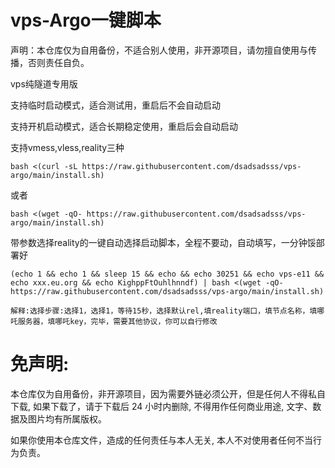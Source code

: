 # vps-Argo一键脚本

声明：本仓库仅为自用备份，不适合别人使用，非开源项目，请勿擅自使用与传播，否则责任自负。

vps纯隧道专用版

支持临时启动模式，适合测试用，重启后不会自动启动

支持开机启动模式，适合长期稳定使用，重启后会自动启动

支持vmess,vless,reality三种
```
bash <(curl -sL https://raw.githubusercontent.com/dsadsadsss/vps-argo/main/install.sh)

```
或者
```
bash <(wget -qO- https://raw.githubusercontent.com/dsadsadsss/vps-argo/main/install.sh)
```
带参数选择reality的一键自动选择启动脚本，全程不要动，自动填写，一分钟馁部署好
```
(echo 1 && echo 1 && sleep 15 && echo && echo 30251 && echo vps-e11 && echo xxx.eu.org && echo KighppFtOuhlhnndf) | bash <(wget -qO- https://raw.githubusercontent.com/dsadsadsss/vps-argo/main/install.sh)

解释:选择步骤:选择1，选择1，等待15秒，选择默认rel,填reality端口，填节点名称，填哪吒服务器，填哪吒key，完毕，需要其他协议，你可以自行修改
```
# 免声明:

本仓库仅为自用备份，非开源项目，因为需要外链必须公开，但是任何人不得私自下载, 如果下载了，请于下载后 24 小时内删除, 不得用作任何商业用途, 文字、数据及图片均有所属版权。 

如果你使用本仓库文件，造成的任何责任与本人无关, 本人不对使用者任何不当行为负责。
